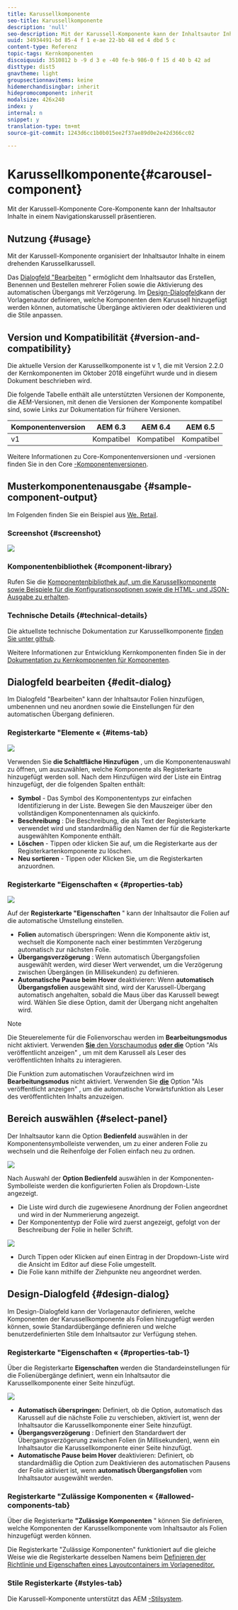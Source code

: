 ```yaml
---
title: Karussellkomponente
seo-title: Karussellkomponente
description: 'null'
seo-description: Mit der Karussell-Komponente kann der Inhaltsautor Inhalte in einem gedrehten Karussell präsentieren.
uuid: 34934491-bd 85-4 f 1 e-ae 22-bb 48 ed 4 dbd 5 c
content-type: Referenz
topic-tags: Kernkomponenten
discoiquuid: 3510812 b -9 d 3 e -40 fe-b 986-0 f 15 d 40 b 42 ad
disttype: dist5
gnavtheme: light
groupsectionnavitems: keine
hidemerchandisingbar: inherit
hidepromocomponent: inherit
modalsize: 426x240
index: y
internal: n
snippet: y
translation-type: tm+mt
source-git-commit: 1243d6cc1b0b015ee2f37ae89d0e2e42d366cc02

---
```



# Karussellkomponente{#carousel-component}

Mit der Karussell-Komponente Core-Komponente kann der Inhaltsautor Inhalte in einem Navigationskarussell präsentieren.

## Nutzung {#usage}

Mit der Karussell-Komponente organisiert der Inhaltsautor Inhalte in einem drehenden Karussellkarussell.

Das [Dialogfeld &quot;Bearbeiten](#edit-dialog) &quot; ermöglicht dem Inhaltsautor das Erstellen, Benennen und Bestellen mehrerer Folien sowie die Aktivierung des automatischen Übergangs mit Verzögerung. Im [Design-Dialogfeld](#design-dialog)kann der Vorlagenautor definieren, welche Komponenten dem Karussell hinzugefügt werden können, automatische Übergänge aktivieren oder deaktivieren und die Stile anpassen.

## Version und Kompatibilität {#version-and-compatibility}

Die aktuelle Version der Karussellkomponente ist v 1, die mit Version 2.2.0 der Kernkomponenten im Oktober 2018 eingeführt wurde und in diesem Dokument beschrieben wird.

Die folgende Tabelle enthält alle unterstützten Versionen der Komponente, die AEM-Versionen, mit denen die Versionen der Komponente kompatibel sind, sowie Links zur Dokumentation für frühere Versionen.

| Komponentenversion | AEM 6.3 | AEM 6.4 | AEM 6.5 |
|--- |--- |--- |--- |
| v1 | Kompatibel | Kompatibel | Kompatibel |

Weitere Informationen zu Core-Komponentenversionen und -versionen finden Sie in den Core [-Komponentenversionen](versions.md).

## Musterkomponentenausgabe {#sample-component-output}

Im Folgenden finden Sie ein Beispiel aus [We. Retail](https://helpx.adobe.com/experience-manager/6-5/sites/developing/using/we-retail.html).

### Screenshot {#screenshot}

![](assets/screenshot_2018-11-28at140433.png)

### Komponentenbibliothek {#component-library}

Rufen Sie die [Komponentenbibliothek auf, um die Karussellkomponente sowie Beispiele für die Konfigurationsoptionen sowie die HTML- und JSON-Ausgabe zu erhalten](http://opensource.adobe.com/aem-core-wcm-components/library/carousel.html).

### Technische Details {#technical-details}

Die aktuellste technische Dokumentation zur Karussellkomponente [finden Sie unter github](https://github.com/adobe/aem-core-wcm-components/blob/master/content/src/content/jcr_root/apps/core/wcm/components/carousel/v1/carousel).

Weitere Informationen zur Entwicklung Kernkomponenten finden Sie in der [Dokumentation zu Kernkomponenten für Komponenten](developing.md).

## Dialogfeld bearbeiten {#edit-dialog}

Im Dialogfeld &quot;Bearbeiten&quot; kann der Inhaltsautor Folien hinzufügen, umbenennen und neu anordnen sowie die Einstellungen für den automatischen Übergang definieren.

### Registerkarte &quot;Elemente « {#items-tab}

![](assets/screenshot_2018-10-12at102451.png)

Verwenden Sie **die Schaltfläche Hinzufügen** , um die Komponentenauswahl zu öffnen, um auszuwählen, welche Komponente als Registerkarte hinzugefügt werden soll. Nach dem Hinzufügen wird der Liste ein Eintrag hinzugefügt, der die folgenden Spalten enthält:

* **Symbol** - Das Symbol des Komponententyps zur einfachen Identifizierung in der Liste. Bewegen Sie den Mauszeiger über den vollständigen Komponentennamen als quickinfo.
* **Beschreibung** : Die Beschreibung, die als Text der Registerkarte verwendet wird und standardmäßig den Namen der für die Registerkarte ausgewählten Komponente enthält.
* **Löschen** - Tippen oder klicken Sie auf, um die Registerkarte aus der Registerkartenkomponente zu löschen.
* **Neu sortieren** - Tippen oder Klicken Sie, um die Registerkarten anzuordnen.

### Registerkarte &quot;Eigenschaften « {#properties-tab}

![](assets/screenshot_2018-11-28at141054.png)

Auf der **Registerkarte &quot;Eigenschaften** &quot; kann der Inhaltsautor die Folien auf die automatische Umstellung einstellen.

* **Folien** automatisch überspringen: Wenn die Komponente aktiv ist, wechselt die Komponente nach einer bestimmten Verzögerung automatisch zur nächsten Folie.
* **Übergangsverzögerung** : Wenn automatisch Übergangsfolien ausgewählt werden, wird dieser Wert verwendet, um die Verzögerung zwischen Übergängen (in Millisekunden) zu definieren.
* **Automatische Pause beim Hover** deaktivieren: Wenn **automatisch Übergangsfolien** ausgewählt sind, wird der Karussell-Übergang automatisch angehalten, sobald die Maus über das Karussell bewegt wird. Wählen Sie diese Option, damit der Übergang nicht angehalten wird.

>[!NOTE]
>
>Die Steuerelemente für die Folienvorschau werden im **Bearbeitungsmodus** nicht aktiviert. Verwenden [**Sie** den Vorschaumodus](https://helpx.adobe.com/experience-manager/6-5/sites/authoring/using/editing-content.html) **[oder die](https://helpx.adobe.com/experience-manager/6-5/sites/authoring/using/editing-content.html)** Option &quot;Als veröffentlicht anzeigen&quot; , um mit dem Karussell als Leser des veröffentlichten Inhalts zu interagieren.
>
>Die Funktion zum automatischen Voraufzeichnen wird im **Bearbeitungsmodus** nicht aktiviert. Verwenden Sie **[die](https://helpx.adobe.com/experience-manager/6-5/sites/authoring/using/editing-content.html)** Option &quot;Als veröffentlicht anzeigen&quot; , um die automatische Vorwärtsfunktion als Leser des veröffentlichten Inhalts anzuzeigen.

## Bereich auswählen {#select-panel}

Der Inhaltsautor kann die Option **Bedienfeld** auswählen in der Komponentensymbolleiste verwenden, um zu einer anderen Folie zu wechseln und die Reihenfolge der Folien einfach neu zu ordnen.

![](assets/screenshot_2018-10-11at165417.png)

Nach Auswahl der **Option Bedienfeld** auswählen in der Komponenten-Symbolleiste werden die konfigurierten Folien als Dropdown-Liste angezeigt.

* Die Liste wird durch die zugewiesene Anordnung der Folien angeordnet und wird in der Nummerierung angezeigt.
* Der Komponententyp der Folie wird zuerst angezeigt, gefolgt von der Beschreibung der Folie in heller Schrift.

![](assets/opera_snapshot_2018-11-28141537localhost.png)

* Durch Tippen oder Klicken auf einen Eintrag in der Dropdown-Liste wird die Ansicht im Editor auf diese Folie umgestellt.
* Die Folie kann mithilfe der Ziehpunkte neu angeordnet werden.

## Design-Dialogfeld {#design-dialog}

Im Design-Dialogfeld kann der Vorlagenautor definieren, welche Komponenten der Karussellkomponente als Folien hinzugefügt werden können, sowie Standardübergänge definieren und welche benutzerdefinierten Stile dem Inhaltsautor zur Verfügung stehen.

### Registerkarte &quot;Eigenschaften « {#properties-tab-1}

Über die Registerkarte **Eigenschaften** werden die Standardeinstellungen für die Folienübergänge definiert, wenn ein Inhaltsautor die Karussellkomponente einer Seite hinzufügt.

![](assets/screenshot_2018-11-28at141824.png)

* **Automatisch überspringen:** Definiert, ob die Option, automatisch das Karussell auf die nächste Folie zu verschieben, aktiviert ist, wenn der Inhaltsautor die Karussellkomponente einer Seite hinzufügt.
* **Übergangsverzögerung** : Definiert den Standardwert der Übergangsverzögerung zwischen Folien (in Millisekunden), wenn ein Inhaltsautor die Karussellkomponente einer Seite hinzufügt.
* **Automatische Pause beim Hover** deaktivieren: Definiert, ob standardmäßig die Option zum Deaktivieren des automatischen Pausens der Folie aktiviert ist, wenn **automatisch Übergangsfolien** vom Inhaltsautor ausgewählt werden.

### Registerkarte &quot;Zulässige Komponenten « {#allowed-components-tab}

Über die Registerkarte **&quot;Zulässige Komponenten** &quot; können Sie definieren, welche Komponenten der Karussellkomponente vom Inhaltsautor als Folien hinzugefügt werden können.

Die Registerkarte &quot;Zulässige Komponenten&quot; funktioniert auf die gleiche Weise wie die Registerkarte desselben Namens beim [Definieren der Richtlinie und Eigenschaften eines Layoutcontainers im Vorlageneditor.](https://helpx.adobe.com/experience-manager/6-5/sites/authoring/using/templates.html)

### Stile Registerkarte {#styles-tab}

Die Karussell-Komponente unterstützt das AEM [-Stilsystem](authoring.md#component-styling).